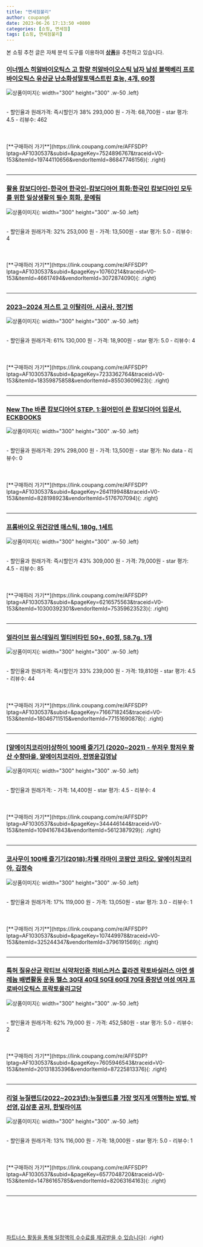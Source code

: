 ```yaml
---
title: "면세점불리"
author: coupang6
date: 2023-06-26 17:13:50 +0800
categories: [쇼핑, 면세점]
tags: [쇼핑, 면세점불리]
---
```


본 쇼핑 추천 글은 자체 분석 도구를 이용하여 [**상품**](https://link.coupang.com/a/bao1ui)을 추천하고 있습니다.

### [이너띵스 히알바이오틱스 고 함량 히알바이오스틱 남자 남성 블랙베리 프로바이오틱스 유산균 난소화성말토덱스트린 효능, 4개, 60정](https://link.coupang.com/re/AFFSDP?lptag=AF1030537&subid=&pageKey=7524896767&traceid=V0-153&itemId=19744110656&vendorItemId=86847746156)

![상품이미지](https://thumbnail10.coupangcdn.com/thumbnails/remote/230x230ex/image/vendor_inventory/fa14/d903136d4dbd322cad69d574d62b91d30f02bc2b62bf9ee51598f0f042d6.png){: width="300" height="300" .w-50 .left}


<br>
- 할인율과 원래가격: 즉시할인가 38%  293,000   원
- 가격: 68,700원
- star 평가: 4.5
- 리뷰수: 462
<br>
<br>
<br>
<br>
[**구매하러 가기**](https://link.coupang.com/re/AFFSDP?lptag=AF1030537&subid=&pageKey=7524896767&traceid=V0-153&itemId=19744110656&vendorItemId=86847746156){: .right}
<br>
<br>

---

### [활용 캄보디아인-한국어 한국인-캄보디아어 회화:한국인 캄보디아인 모두를 위한 일상생활의 필수 회화, 문예림](https://link.coupang.com/re/AFFSDP?lptag=AF1030537&subid=&pageKey=10760214&traceid=V0-153&itemId=46617494&vendorItemId=3072874090)

![상품이미지](https://thumbnail6.coupangcdn.com/thumbnails/remote/230x230ex/image/retail/images/2016/12/07/16/2/62edf630-c305-49aa-b442-647957e99df0.jpg){: width="300" height="300" .w-50 .left}


<br>
- 할인율과 원래가격: 32%  253,000   원
- 가격: 13,500원
- star 평가: 5.0
- 리뷰수: 4
<br>
<br>
<br>
<br>
[**구매하러 가기**](https://link.coupang.com/re/AFFSDP?lptag=AF1030537&subid=&pageKey=10760214&traceid=V0-153&itemId=46617494&vendorItemId=3072874090){: .right}
<br>
<br>

---

### [2023~2024 저스트 고 이탈리아, 시공사, 정기범](https://link.coupang.com/re/AFFSDP?lptag=AF1030537&subid=&pageKey=7233362764&traceid=V0-153&itemId=18359875858&vendorItemId=85503609623)

![상품이미지](https://thumbnail7.coupangcdn.com/thumbnails/remote/230x230ex/image/rs_quotation_api/lj7stiyc/2d79ae7d7f834ded853c1c3ff6e586ae.jpg){: width="300" height="300" .w-50 .left}


<br>
- 할인율과 원래가격: 61%  130,000   원
- 가격: 18,900원
- star 평가: 5.0
- 리뷰수: 4
<br>
<br>
<br>
<br>
[**구매하러 가기**](https://link.coupang.com/re/AFFSDP?lptag=AF1030537&subid=&pageKey=7233362764&traceid=V0-153&itemId=18359875858&vendorItemId=85503609623){: .right}
<br>
<br>

---

### [New The 바른 캄보디아어 STEP. 1:원어민이 쓴 캄보디아어 입문서, ECKBOOKS](https://link.coupang.com/re/AFFSDP?lptag=AF1030537&subid=&pageKey=264119948&traceid=V0-153&itemId=828198923&vendorItemId=5176707094)

![상품이미지](https://thumbnail9.coupangcdn.com/thumbnails/remote/230x230ex/image/vendor_inventory/c5da/a307c3466f4a6252e8ac34b7b175dbe14d1e3b635a90ca3b3686ecf9b647.jpg){: width="300" height="300" .w-50 .left}


<br>
- 할인율과 원래가격: 29%  298,000   원
- 가격: 13,500원
- star 평가: No data
- 리뷰수: 0
<br>
<br>
<br>
<br>
[**구매하러 가기**](https://link.coupang.com/re/AFFSDP?lptag=AF1030537&subid=&pageKey=264119948&traceid=V0-153&itemId=828198923&vendorItemId=5176707094){: .right}
<br>
<br>

---

### [프롬바이오 위건강엔 매스틱, 180g, 1세트](https://link.coupang.com/re/AFFSDP?lptag=AF1030537&subid=&pageKey=6216575563&traceid=V0-153&itemId=10300392301&vendorItemId=75359623523)

![상품이미지](https://thumbnail6.coupangcdn.com/thumbnails/remote/230x230ex/image/vendor_inventory/6836/60a3e8a44f72f367f2a0e1351099fd2ff56f0b598897364bb108dfe6d7fc.jpg){: width="300" height="300" .w-50 .left}


<br>
- 할인율과 원래가격: 즉시할인가 43%  309,000   원
- 가격: 79,000원
- star 평가: 4.5
- 리뷰수: 85
<br>
<br>
<br>
<br>
[**구매하러 가기**](https://link.coupang.com/re/AFFSDP?lptag=AF1030537&subid=&pageKey=6216575563&traceid=V0-153&itemId=10300392301&vendorItemId=75359623523){: .right}
<br>
<br>

---

### [얼라이브 원스데일리 멀티비타민 50+, 60정, 58.7g, 1개](https://link.coupang.com/re/AFFSDP?lptag=AF1030537&subid=&pageKey=7166718245&traceid=V0-153&itemId=18046711515&vendorItemId=77151690878)

![상품이미지](https://thumbnail7.coupangcdn.com/thumbnails/remote/230x230ex/image/retail/images/4796852307944861-f12ed76f-e815-413c-ad59-a286ede931ae.jpg){: width="300" height="300" .w-50 .left}


<br>
- 할인율과 원래가격: 즉시할인가 33%  239,000   원
- 가격: 19,810원
- star 평가: 4.5
- 리뷰수: 44
<br>
<br>
<br>
<br>
[**구매하러 가기**](https://link.coupang.com/re/AFFSDP?lptag=AF1030537&subid=&pageKey=7166718245&traceid=V0-153&itemId=18046711515&vendorItemId=77151690878){: .right}
<br>
<br>

---

### [[알에이치코리아]상하이 100배 즐기기 (2020~2021) - 쑤저우 항저우 황산 수향마을, 알에이치코리아, 전명윤김영남](https://link.coupang.com/re/AFFSDP?lptag=AF1030537&subid=&pageKey=344446144&traceid=V0-153&itemId=1094167843&vendorItemId=5612387929)

![상품이미지](https://thumbnail10.coupangcdn.com/thumbnails/remote/230x230ex/image/retail-product-api/A00077021/11020527/12684531/main/9788925568027_L.jpg){: width="300" height="300" .w-50 .left}


<br>
- 할인율과 원래가격: 
- 가격: 14,400원
- star 평가: 4.5
- 리뷰수: 4
<br>
<br>
<br>
<br>
[**구매하러 가기**](https://link.coupang.com/re/AFFSDP?lptag=AF1030537&subid=&pageKey=344446144&traceid=V0-153&itemId=1094167843&vendorItemId=5612387929){: .right}
<br>
<br>

---

### [코사무이 100배 즐기기(2018):차웽 라마이 코팡안 코타오, 알에이치코리아, 김정숙](https://link.coupang.com/re/AFFSDP?lptag=AF1030537&subid=&pageKey=107449978&traceid=V0-153&itemId=325244347&vendorItemId=3796191569)

![상품이미지](https://thumbnail6.coupangcdn.com/thumbnails/remote/230x230ex/image/retail/images/2018/07/04/18/2/067670f5-8fd4-41d3-80e9-ae9a85e25c41.jpg){: width="300" height="300" .w-50 .left}


<br>
- 할인율과 원래가격: 17%  119,000   원
- 가격: 13,050원
- star 평가: 3.0
- 리뷰수: 1
<br>
<br>
<br>
<br>
[**구매하러 가기**](https://link.coupang.com/re/AFFSDP?lptag=AF1030537&subid=&pageKey=107449978&traceid=V0-153&itemId=325244347&vendorItemId=3796191569){: .right}
<br>
<br>

---

### [특허 질유산균 락티브 식약처인증 히비스커스 콜라겐 락토바실러스 아연 셀레늄 배변활동 운동 헬스 30대 40대 50대 60대 70대 중장년 여성 여자 프로바이오틱스 프락토올리고당](https://link.coupang.com/re/AFFSDP?lptag=AF1030537&subid=&pageKey=7605946543&traceid=V0-153&itemId=20131835396&vendorItemId=87225813376)

![상품이미지](https://thumbnail9.coupangcdn.com/thumbnails/remote/230x230ex/image/vendor_inventory/b381/80242081f1cef4814122a3d98481b43b611b75a80cac11584faca89f4866.jpg){: width="300" height="300" .w-50 .left}


<br>
- 할인율과 원래가격: 62%  79,000   원
- 가격: 452,580원
- star 평가: 5.0
- 리뷰수: 2
<br>
<br>
<br>
<br>
[**구매하러 가기**](https://link.coupang.com/re/AFFSDP?lptag=AF1030537&subid=&pageKey=7605946543&traceid=V0-153&itemId=20131835396&vendorItemId=87225813376){: .right}
<br>
<br>

---

### [리얼 뉴질랜드(2022~2023년):뉴질랜드를 가장 멋지게 여행하는 방법, 박선영,김상훈 공저, 한빛라이프](https://link.coupang.com/re/AFFSDP?lptag=AF1030537&subid=&pageKey=6577048720&traceid=V0-153&itemId=14786165785&vendorItemId=82063164163)

![상품이미지](https://thumbnail8.coupangcdn.com/thumbnails/remote/230x230ex/image/vendor_inventory/f9ff/6e0f305aa18682f40bcf2bc1ff8d8dabfe92eead50a064e6158b9bb4c968.png){: width="300" height="300" .w-50 .left}


<br>
- 할인율과 원래가격: 13%  116,000   원
- 가격: 18,000원
- star 평가: 5.0
- 리뷰수: 1
<br>
<br>
<br>
<br>
[**구매하러 가기**](https://link.coupang.com/re/AFFSDP?lptag=AF1030537&subid=&pageKey=6577048720&traceid=V0-153&itemId=14786165785&vendorItemId=82063164163){: .right}
<br>
<br>

---
<br><br><br><br><br> [파트너스 활동을 통해 일정액의 수수료를 제공받을 수 있습니다](https://link.coupang.com/a/bao1ui){: .right}